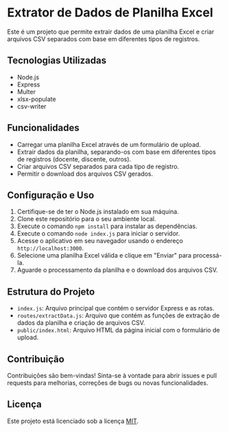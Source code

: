 # Extrator de Dados de Planilha Excel

Este é um projeto que permite extrair dados de uma planilha Excel e criar arquivos CSV separados com base em diferentes tipos de registros.

## Tecnologias Utilizadas

- Node.js
- Express
- Multer
- xlsx-populate
- csv-writer

## Funcionalidades

- Carregar uma planilha Excel através de um formulário de upload.
- Extrair dados da planilha, separando-os com base em diferentes tipos de registros (docente, discente, outros).
- Criar arquivos CSV separados para cada tipo de registro.
- Permitir o download dos arquivos CSV gerados.

## Configuração e Uso

1. Certifique-se de ter o Node.js instalado em sua máquina.
2. Clone este repositório para o seu ambiente local.
3. Execute o comando `npm install` para instalar as dependências.
4. Execute o comando `node index.js` para iniciar o servidor.
5. Acesse o aplicativo em seu navegador usando o endereço `http://localhost:3000`.
6. Selecione uma planilha Excel válida e clique em "Enviar" para processá-la.
7. Aguarde o processamento da planilha e o download dos arquivos CSV.

## Estrutura do Projeto

- `index.js`: Arquivo principal que contém o servidor Express e as rotas.
- `routes/extractData.js`: Arquivo que contém as funções de extração de dados da planilha e criação de arquivos CSV.
- `public/index.html`: Arquivo HTML da página inicial com o formulário de upload.

## Contribuição

Contribuições são bem-vindas! Sinta-se à vontade para abrir issues e pull requests para melhorias, correções de bugs ou novas funcionalidades.

## Licença

Este projeto está licenciado sob a licença [MIT](LICENSE).